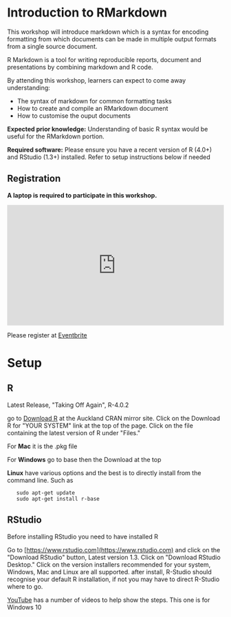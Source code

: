 # Introduction to RMarkdown

This workshop will introduce markdown which is a syntax for encoding formatting from which documents can be made in multiple output formats from a single source document.

R Markdown is a tool for writing reproducible reports, document and presentations by combining markdown and R code.


By attending this workshop, learners can expect to come away understanding:

- The syntax of markdown for common formatting tasks
- How to create and compile an RMarkdown document
- How to customise the ouput documents


**Expected prior knowledge:** Understanding of basic R syntax would be useful for the RMarkdown portion.

**Required software:** Please ensure you have a recent version of R (4.0+) and RStudio (1.3+) installed. Refer to setup instructions below if needed

## Registration

**A laptop is required to participate in this workshop.**

<iframe src="https://www.eventbrite.com/tickets-external?eid=115659688241&ref=etckt" frameborder="0" width="100%" height="280px" scrolling="auto"> </iframe>

Please register at [Eventbrite](https://www.eventbrite.com/e/introduction-to-rmarkdown-tickets-115659688241)

# Setup

## R  
Latest Release, "Taking Off Again", R-4.0.2

go to [Download R](https://cran.stat.auckland.ac.nz/) at the Auckland CRAN mirror site.
Click on the Download R for "YOUR SYSTEM" link at the top of the page.
Click on the file containing the latest version of R under "Files."

For **Mac** it is the .pkg file

For **Windows** go to base then the Download at the top

**Linux** have various options and the best is to directly install from the command line. Such as

```
   sudo apt-get update
   sudo apt-get install r-base
```

## RStudio  
Before installing RStudio you need to have installed R 

Go to [https://www.rstudio.com](https://www.rstudio.com) and click on the "Download RStudio" button, Latest version 1.3.
Click on "Download RStudio Desktop."
Click on the version installers recommended for your system, Windows, Mac and Linux are all supported.
after install, R-Studio should recognise your default R installation, if not you may have to direct R-Studio where to go.

[YouTube](https://www.youtube.com/watch?v=9-RrkJQQYqY) has a number of videos to help show the steps. This one is for Windows 10

